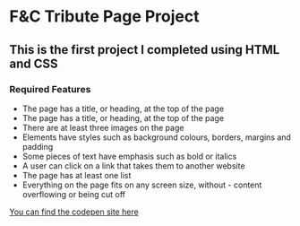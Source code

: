 # F&C Tribute Page Project
## This is the first project I completed using HTML and CSS

### Required Features 
- The page has a title, or heading, at the top of the page
- The page has a title, or heading, at the top of the page
- There are at least three images on the page
- Elements have styles such as background colours, borders, margins and padding
- Some pieces of text have emphasis such as bold or italics
- A user can click on a link that takes them to another website
-  The page has at least one list
- Everything on the page fits on any screen size, without - content overflowing or being cut off 


[You can find the codepen site here](https://codepen.io/Joe-Lindie/full/gOGxYmN)

   